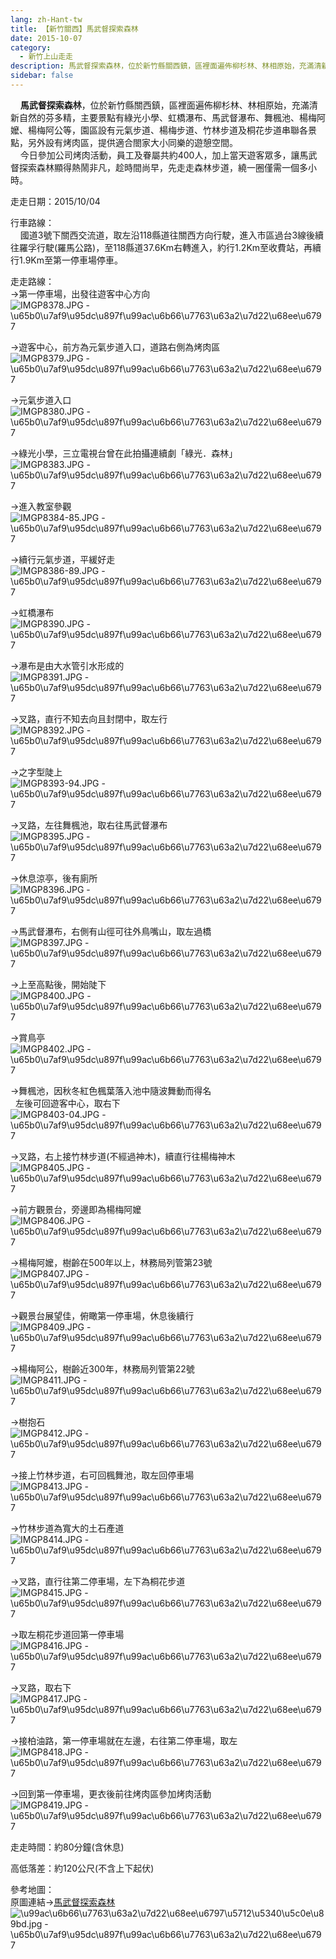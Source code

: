 ```yaml
---
lang: zh-Hant-tw
title: 【新竹關西】馬武督探索森林
date: 2015-10-07
category: 
  - 新竹上山走走
description: 馬武督探索森林，位於新竹縣關西鎮，區裡面遍佈柳杉林、林相原始，充滿清新自然的芬多精，主要景點有綠光小學、虹橋瀑布、馬武督瀑布、舞楓池、楊梅阿嬤、楊梅阿公等，園區設有元氣步道、楊梅步道、竹林步道及桐花步道串聯各景點，另外設有烤肉區，提供適合閤家大小同樂的遊憩空間。 今日參加公司烤肉活動，員工及眷屬共約400人，加上當天遊客眾多，讓馬武督探索森林顯得熱鬧非凡，趁時間尚早，先走走森林步道，繞一圈僅需一個多小時。
sidebar: false
---
```


    **馬武督探索森林**，位於新竹縣關西鎮，區裡面遍佈柳杉林、林相原始，充滿清新自然的芬多精，主要景點有綠光小學、虹橋瀑布、馬武督瀑布、舞楓池、楊梅阿嬤、楊梅阿公等，園區設有元氣步道、楊梅步道、竹林步道及桐花步道串聯各景點，另外設有烤肉區，提供適合閤家大小同樂的遊憩空間。  
    今日參加公司烤肉活動，員工及眷屬共約400人，加上當天遊客眾多，讓馬武督探索森林顯得熱鬧非凡，趁時間尚早，先走走森林步道，繞一圈僅需一個多小時。

走走日期：2015/10/04

行車路線：  
    國道3號下關西交流道，取左沿118縣道往關西方向行駛，進入市區過台3線後續往羅孚行駛(羅馬公路)，至118縣道37.6Km右轉進入，約行1.2Km至收費站，再續行1.9Km至第一停車場停車。

走走路線：  
→第一停車場，出發往遊客中心方向  
![IMGP8378.JPG - \u65b0\u7af9\u95dc\u897f\u99ac\u6b66\u7763\u63a2\u7d22\u68ee\u6797](image/1100715373_l.jpg)

→遊客中心，前方為元氣步道入口，道路右側為烤肉區  
![IMGP8379.JPG - \u65b0\u7af9\u95dc\u897f\u99ac\u6b66\u7763\u63a2\u7d22\u68ee\u6797](image/1100715946_l.jpg)

→元氣步道入口  
![IMGP8380.JPG - \u65b0\u7af9\u95dc\u897f\u99ac\u6b66\u7763\u63a2\u7d22\u68ee\u6797](image/1100713692_l.jpg)

→綠光小學，三立電視台曾在此拍攝連續劇「綠光．森林」  
![IMGP8383.JPG - \u65b0\u7af9\u95dc\u897f\u99ac\u6b66\u7763\u63a2\u7d22\u68ee\u6797](image/1100713197_l.jpg)

→進入教室參觀  
![IMGP8384-85.JPG - \u65b0\u7af9\u95dc\u897f\u99ac\u6b66\u7763\u63a2\u7d22\u68ee\u6797](image/1100715845_l.jpg)

→續行元氣步道，平緩好走  
![IMGP8386-89.JPG - \u65b0\u7af9\u95dc\u897f\u99ac\u6b66\u7763\u63a2\u7d22\u68ee\u6797](image/1100714474_l.jpg)

→虹橋瀑布  
![IMGP8390.JPG - \u65b0\u7af9\u95dc\u897f\u99ac\u6b66\u7763\u63a2\u7d22\u68ee\u6797](image/1100714475_l.jpg)

→瀑布是由大水管引水形成的  
![IMGP8391.JPG - \u65b0\u7af9\u95dc\u897f\u99ac\u6b66\u7763\u63a2\u7d22\u68ee\u6797](image/1100713895_l.jpg)

→叉路，直行不知去向且封閉中，取左行  
![IMGP8392.JPG - \u65b0\u7af9\u95dc\u897f\u99ac\u6b66\u7763\u63a2\u7d22\u68ee\u6797](image/1100713311_l.jpg)

→之字型陡上  
![IMGP8393-94.JPG - \u65b0\u7af9\u95dc\u897f\u99ac\u6b66\u7763\u63a2\u7d22\u68ee\u6797](image/1100714664_l.jpg)

→叉路，左往舞楓池，取右往馬武督瀑布  
![IMGP8395.JPG - \u65b0\u7af9\u95dc\u897f\u99ac\u6b66\u7763\u63a2\u7d22\u68ee\u6797](image/1100713199_l.jpg)

→休息涼亭，後有廁所  
![IMGP8396.JPG - \u65b0\u7af9\u95dc\u897f\u99ac\u6b66\u7763\u63a2\u7d22\u68ee\u6797](image/1100715654_l.jpg)

→馬武督瀑布，右側有山徑可往外鳥嘴山，取左過橋  
![IMGP8397.JPG - \u65b0\u7af9\u95dc\u897f\u99ac\u6b66\u7763\u63a2\u7d22\u68ee\u6797](image/1100713027_l.jpg)

→上至高點後，開始陡下  
![IMGP8400.JPG - \u65b0\u7af9\u95dc\u897f\u99ac\u6b66\u7763\u63a2\u7d22\u68ee\u6797](image/1100713029_l.jpg)

→賞鳥亭  
![IMGP8402.JPG - \u65b0\u7af9\u95dc\u897f\u99ac\u6b66\u7763\u63a2\u7d22\u68ee\u6797](image/1100713411_l.jpg)

→舞楓池，因秋冬紅色楓葉落入池中隨波舞動而得名  
  左後可回遊客中心，取右下  
![IMGP8403-04.JPG - \u65b0\u7af9\u95dc\u897f\u99ac\u6b66\u7763\u63a2\u7d22\u68ee\u6797](image/1100714759_l.jpg)

→叉路，右上接竹林步道(不經過神木)，續直行往楊梅神木  
![IMGP8405.JPG - \u65b0\u7af9\u95dc\u897f\u99ac\u6b66\u7763\u63a2\u7d22\u68ee\u6797](image/1100716046_l.jpg)

→前方觀景台，旁邊即為楊梅阿嬤  
![IMGP8406.JPG - \u65b0\u7af9\u95dc\u897f\u99ac\u6b66\u7763\u63a2\u7d22\u68ee\u6797](image/1100714189_l.jpg)

→楊梅阿嬤，樹齡在500年以上，林務局列管第23號  
![IMGP8407.JPG - \u65b0\u7af9\u95dc\u897f\u99ac\u6b66\u7763\u63a2\u7d22\u68ee\u6797](image/1100714190_l.jpg)

→觀景台展望佳，俯瞰第一停車場，休息後續行  
![IMGP8409.JPG - \u65b0\u7af9\u95dc\u897f\u99ac\u6b66\u7763\u63a2\u7d22\u68ee\u6797](image/1100714287_l.jpg)

→楊梅阿公，樹齡近300年，林務局列管第22號  
![IMGP8411.JPG - \u65b0\u7af9\u95dc\u897f\u99ac\u6b66\u7763\u63a2\u7d22\u68ee\u6797](image/1100715952_l.jpg)

→樹抱石  
![IMGP8412.JPG - \u65b0\u7af9\u95dc\u897f\u99ac\u6b66\u7763\u63a2\u7d22\u68ee\u6797](image/1100714080_l.jpg)

→接上竹林步道，右可回楓舞池，取左回停車場  
![IMGP8413.JPG - \u65b0\u7af9\u95dc\u897f\u99ac\u6b66\u7763\u63a2\u7d22\u68ee\u6797](image/1100715377_l.jpg)

→竹林步道為寬大的土石產道  
![IMGP8414.JPG - \u65b0\u7af9\u95dc\u897f\u99ac\u6b66\u7763\u63a2\u7d22\u68ee\u6797](image/1100714478_l.jpg)

→叉路，直行往第二停車場，左下為桐花步道  
![IMGP8415.JPG - \u65b0\u7af9\u95dc\u897f\u99ac\u6b66\u7763\u63a2\u7d22\u68ee\u6797](image/1100715953_l.jpg)

→取左桐花步道回第一停車場  
![IMGP8416.JPG - \u65b0\u7af9\u95dc\u897f\u99ac\u6b66\u7763\u63a2\u7d22\u68ee\u6797](image/1100714082_l.jpg)

→叉路，取右下  
![IMGP8417.JPG - \u65b0\u7af9\u95dc\u897f\u99ac\u6b66\u7763\u63a2\u7d22\u68ee\u6797](image/1100715167_l.jpg)

→接柏油路，第一停車場就在左邊，右往第二停車場，取左  
![IMGP8418.JPG - \u65b0\u7af9\u95dc\u897f\u99ac\u6b66\u7763\u63a2\u7d22\u68ee\u6797](image/1100713125_l.jpg)

→回到第一停車場，更衣後前往烤肉區參加烤肉活動  
![IMGP8419.JPG - \u65b0\u7af9\u95dc\u897f\u99ac\u6b66\u7763\u63a2\u7d22\u68ee\u6797](image/1100714191_l.jpg)

走走時間：約80分鐘(含休息)

高低落差：約120公尺(不含上下起伏)

參考地圖：  
原圖連結→[馬武督探索森林](http://www.discovery-forest.com.tw/discovery/equipment.htm)  
![\u99ac\u6b66\u7763\u63a2\u7d22\u68ee\u6797\u5712\u5340\u5c0e\u89bd.jpg - \u65b0\u7af9\u95dc\u897f\u99ac\u6b66\u7763\u63a2\u7d22\u68ee\u6797](image/1100716243_l.jpg)